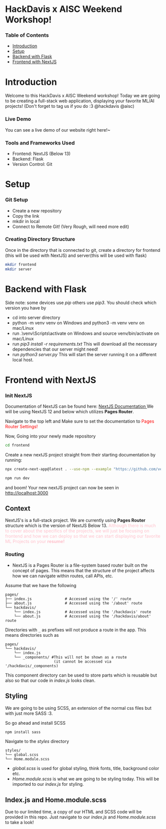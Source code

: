 # HackDavis x AISC Weekend Workshop!

### Table of Contents

- [Introduction](#introduction)
- [Setup](#setup)
- [Backend with Flask](#backend-with-flask)
- [Frontend with NextJS](#frontend-with-nextjs)

# Introduction

Welcome to this HackDavis x AISC Weekend workshop! Today we are going to be creating a full-stack web application, displaying your favorite ML/AI projects! (Don't forget to tag us if you do :3 @hackdavis @aisc)

### Live Demo

You can see a live demo of our website right here!~

### Tools and Frameworks Used

- Frontend: NextJS (Below 13)
- Backend: Flask
- Version Control: Git

# Setup

### Git Setup

- Create a new repository
- Copy the link
- mkdir in local
- Connect to Remote Git!
  (Very Rough, will need more edit)

### Creating Directory Structure

Once in the directory that is connected to git, create a directory for frontend (this will be used with NextJS) and server(this will be used with flask)

```bash
mkdir frontend
mkdir server
```

# Backend with Flask

Side note: some devices use _pip_ others use _pip3_. You should check which version you have by

- cd into server directory
- python -m venv venv on Windows and python3 -m venv venv on mac/Linux
- run .\venv\Scripts\activate on Windows and source venv/bin/activate on mac/Linux
- run _pip3 install -r requirements.txt_ This will download all the necessary dependencies that our server might need!
- run _python3 server.py_ This will start the server running it on a different local host.

# Frontend with NextJS

### Init NextJS

Documentation of NextJS can be found here: <a href="https://nextjs.org/docs" target = "_blank"> NextJS Documentation </a>
We will be using NextJS 12 and below which utilizes **Pages Router**.

Navigate to the top left and Make sure to set the documentation to <font color="Red"> Pages Router Settings! </font>

Now,
Going into your newly made repository

```bash
cd frontend
```

Create a new nextJS project straight from their starting documentation by running:

```bash
npx create-next-app@latest . --use-npm --example "https://github.com/vercel/next-learn/tree/main/basics/learn-starter"
```

```bash
npm run dev
```

and boom! Your new nextJS project can now be seen in <a href="http://localhost:3000" target = "_blank"> http://localhost:3000 </a>

## Context

NextJS's is a full-stack project. We are currently using **Pages Router** structure which is the version of NextJS Below 13. <font color="Pink"> Although there is much to cover about the specifics of the projects, we will just be focusing on frontend and how we can deploy so that we can start displaying our favorite ML Projects on your **resume!** </font>

### Routing 

- NextJS is a Pages Router is a file-system based router built on the concept of pages. This means that the structure of the project affects how we can navigate within routes, call APIs, etc.

Assume that we have the following

```
pages/
├── index.js               # Accessed using the '/' route
├── about.js               # Accessed using the '/about' route
└── hackdavis/
    └── index.js           # Accessed using the '/hackdavis' route
    └── about.js           # Accessed using the '/hackdavis/about' route
```

Directories with `_` as prefixes will not produce a route in the app. This means directories such as 
```
pages/
└── hackdavis/
    └── index.js
    └── _components/ #This will not be shown as a route 
                      (it cannot be accessed via '/hackdavis/_components)   

```

This component directory can be used to store parts which is reusable but also so that our code in _index.js_ looks clean.

## Styling
We are going to be using SCSS, an extension of the normal css files but with just more SASS :3. 

So go ahead and install SCSS 
```bash 
npm install sass
```

Navigate to the _styles_ directory 
```
styles/
└── global.scss  
└── Home.module.scss  
```
- _global.scss_ is used for global styling, think fonts, title, background color etc.
- _Home.module.scss_ is what we are going to be styling today. This will be imported to our _index.js_ for styling.

## Index.js and Home.module.scss
Due to our limited time, a copy of our HTML and SCSS code will be provided in this repo. Just navigate to our _index.js_ and _Home.module.scss_ to take a look!






